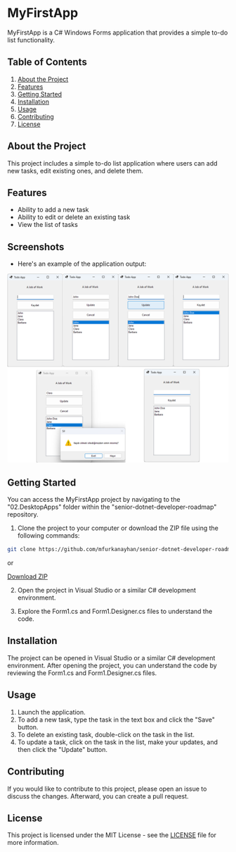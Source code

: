 # MyFirstApp

MyFirstApp is a C# Windows Forms application that provides a simple to-do list functionality.

## Table of Contents

1. [About the Project](#about-the-project)
2. [Features](#features)
3. [Getting Started](#getting-started)
4. [Installation](#installation)
5. [Usage](#usage)
6. [Contributing](#contributing)
7. [License](#license)

## About the Project

This project includes a simple to-do list application where users can add new tasks, edit existing ones, and delete them.

## Features

- Ability to add a new task
- Ability to edit or delete an existing task
- View the list of tasks

## Screenshots

- Here's an example of the application output:

![Screenshot](screenshot.png)

## Getting Started

You can access the MyFirstApp project by navigating to the "02.DesktopApps" folder within the "senior-dotnet-developer-roadmap" repository.

1. Clone the project to your computer or download the ZIP file using the following commands:

```bash
git clone https://github.com/mfurkanayhan/senior-dotnet-developer-roadmap.git
```

or

[Download ZIP](https://github.com/mfurkanayhan/senior-dotnet-developer-roadmap/archive/main.zip)

2. Open the project in Visual Studio or a similar C# development environment.

3. Explore the Form1.cs and Form1.Designer.cs files to understand the code.

## Installation

The project can be opened in Visual Studio or a similar C# development environment. After opening the project, you can understand the code by reviewing the Form1.cs and Form1.Designer.cs files.

## Usage

1. Launch the application.
2. To add a new task, type the task in the text box and click the "Save" button.
3. To delete an existing task, double-click on the task in the list.
4. To update a task, click on the task in the list, make your updates, and then click the "Update" button.

## Contributing

If you would like to contribute to this project, please open an issue to discuss the changes. Afterward, you can create a pull request.

## License

This project is licensed under the MIT License - see the [LICENSE](LICENSE) file for more information.